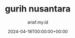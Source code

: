 ---
title: "gurih nusantara"
date: 2024-04-18T00:00:00+00:00
author: ariaf.my.id
layout: link
url_to_redirect: "https://gurih-nusantara.vercel.app/"
categories: web
tags: [web, dicoding]
---